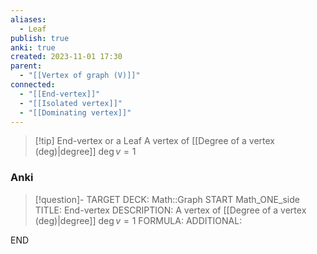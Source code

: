 ```yaml
---
aliases:
  - Leaf
publish: true
anki: true
created: 2023-11-01 17:30
parent:
  - "[[Vertex of graph (V)]]"
connected:
  - "[[End-vertex]]"
  - "[[Isolated vertex]]"
  - "[[Dominating vertex]]"
---
```


> [!tip] End-vertex or a Leaf
> A vertex of [[Degree of a vertex (deg)|degree]] $\deg v = 1$

### Anki
> [!question]-
TARGET DECK: Math::Graph
START
Math_ONE_side
TITLE: End-vertex
DESCRIPTION: A vertex of [[Degree of a vertex (deg)|degree]] $\deg v = 1$
FORMULA: 
ADDITIONAL:
<!--ID: 1699131882675-->
END












